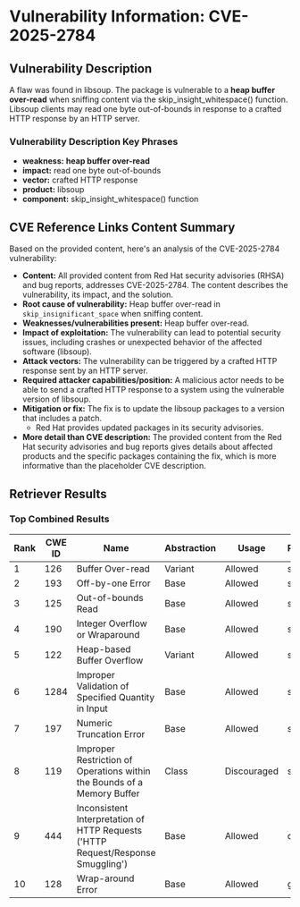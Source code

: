 # Vulnerability Information: CVE-2025-2784

## Vulnerability Description
A flaw was found in libsoup. The package is vulnerable to a **heap buffer over-read** when sniffing content via the skip_insight_whitespace() function. Libsoup clients may read one byte out-of-bounds in response to a crafted HTTP response by an HTTP server.

### Vulnerability Description Key Phrases
- **weakness:** **heap buffer over-read**
- **impact:** read one byte out-of-bounds
- **vector:** crafted HTTP response
- **product:** libsoup
- **component:** skip_insight_whitespace() function

## CVE Reference Links Content Summary
Based on the provided content, here's an analysis of the CVE-2025-2784 vulnerability:

*   **Content:** All provided content from Red Hat security advisories (RHSA) and bug reports, addresses CVE-2025-2784. The content describes the vulnerability, its impact, and the solution.
*   **Root cause of vulnerability:** Heap buffer over-read in `skip_insignificant_space` when sniffing content.
*   **Weaknesses/vulnerabilities present:** Heap buffer over-read.
*   **Impact of exploitation:** The vulnerability can lead to potential security issues, including crashes or unexpected behavior of the affected software (libsoup).
*   **Attack vectors:**  The vulnerability can be triggered by a crafted HTTP response sent by an HTTP server.
*   **Required attacker capabilities/position:** A malicious actor needs to be able to send a crafted HTTP response to a system using the vulnerable version of libsoup.
*   **Mitigation or fix:** The fix is to update the libsoup packages to a version that includes a patch.
    *   Red Hat provides updated packages in its security advisories.
*   **More detail than CVE description:** The provided content from the Red Hat security advisories and bug reports gives details about affected products and the specific packages containing the fix, which is more informative than the placeholder CVE description.

## Retriever Results

### Top Combined Results

| Rank | CWE ID | Name | Abstraction | Usage  | Retrievers | Individual Scores |
|------|--------|------|-------------|-------|------------|-------------------|
| 1 | 126 | Buffer Over-read | Variant | Allowed | sparse | 0.314 |
| 2 | 193 | Off-by-one Error | Base | Allowed | sparse | 0.309 |
| 3 | 125 | Out-of-bounds Read | Base | Allowed | sparse | 0.307 |
| 4 | 190 | Integer Overflow or Wraparound | Base | Allowed | sparse | 0.297 |
| 5 | 122 | Heap-based Buffer Overflow | Variant | Allowed | sparse | 0.285 |
| 6 | 1284 | Improper Validation of Specified Quantity in Input | Base | Allowed | sparse | 0.278 |
| 7 | 197 | Numeric Truncation Error | Base | Allowed | sparse | 0.263 |
| 8 | 119 | Improper Restriction of Operations within the Bounds of a Memory Buffer | Class | Discouraged | sparse | 0.262 |
| 9 | 444 | Inconsistent Interpretation of HTTP Requests ('HTTP Request/Response Smuggling') | Base | Allowed | dense | 0.561 |
| 10 | 128 | Wrap-around Error | Base | Allowed | graph | 0.002 |

